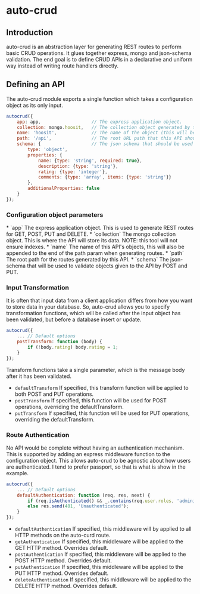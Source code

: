 <h1>auto-crud</h1>

<h2>Introduction</h2>
auto-crud is an abstraction layer for generating REST routes to perform basic CRUD operations.  It glues together
express, mongo and json-schema validation.  The end goal is to define CRUD APIs in a declarative and uniform way
instead of writing route handlers directly.

<h2>Defining an API</h2>
The auto-crud module exports a single function which takes a configuration object as its only input.

```javascript
autocrud({
    app: app,                   // The express application object.
    collection: mongo.hoosit,   // The collection object generated by the mongo driver.
    name: 'hoosit',             // The name of the object (this will be appended to the end of path).
    path: '/api',               // The root URL path that this API should be generated at.
    schema: {                   // The json schema that should be used for validation
        type: 'object',
        properties: {
            name: {type: 'string', required: true},
            description: {type: 'string'},
            rating: {type: 'integer'},
            comments: {type: 'array', items: {type: 'string'}}
        },
        additionalProperties: false
    }
});
```

<h3>Configuration object parameters</h3>
* `app` The express application object.  This is used to generate REST routes for GET, POST, PUT and DELETE.
* `collection` The mongo collection object.  This is where the API will store its data.  NOTE: this tool will not ensure indexes.
* `name` The name of this API's objects, this will also be appended to the end of the path param when generating routes.
* `path` The root path for the routes generated by this API.
* `schema` The json-schema that will be used to validate objects given to the API by POST and PUT.

<h3>Input Transformation</h3>
It is often that input data from a client application differs from how you want to store data in your database.  So,
auto-crud allows you to specify transformation functions, which will be called after the input object has been
validated, but before a database insert or update.

```javascript
autocrud({
    ... // Default options
    postTransform: function (body) {
        if (!body.rating) body.rating = 1;
    }
});
```

Transform functions take a single parameter, which is the message body after it has been validated.

* `defaultTransform` If specified, this transform function will be applied to both POST and PUT operations.
* `postTransform` If specified, this function will be used for POST operations, overriding the defaultTransform.
* `putTransform` If specified, this function will be used for PUT operations, overriding the defaultTransform.

<h3>Route Authentication</h3>
No API would be complete without having an authentication mechanism.  This is supported by adding an express middleware
function to the configuration object.  This allows auto-crud to be agnostic about how users are authenticated.  I tend
to prefer passport, so that is what is show in the example.

```javascript
autocrud({
    ... // Default options
    defaultAuthentication: function (req, res, next) {
        if (req.isAuthenticated() && _.contains(req.user.roles, 'administrator')) next();
        else res.send(401, 'Unauthenticated');
    }
});
```

* `defaultAuthentication` If specified, this middleware will by applied to all HTTP methods on the auto-curd route.
* `getAuthentication` If specified, this middleware will be applied to the GET HTTP method.  Overrides default.
* `postAuthentication` If specified, this middleware will be applied to the POST HTTP method.  Overrides default.
* `putAuthentication` If specified, this middleware will be applied to the PUT HTTP method.  Overrides default.
* `deleteAuthentication` If specified, this middleware will be applied to the DELETE HTTP method.  Overrides default.
